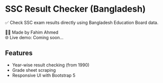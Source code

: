 # SSC Result Checker (Bangladesh)

✅ Check SSC exam results directly using Bangladesh Education Board data.

👨‍💻 Made by Fahim Ahmed  
🌐 Live demo: Coming soon...

## Features
- Year-wise result checking (from 1990)
- Grade sheet scraping
- Responsive UI with Bootstrap 5
